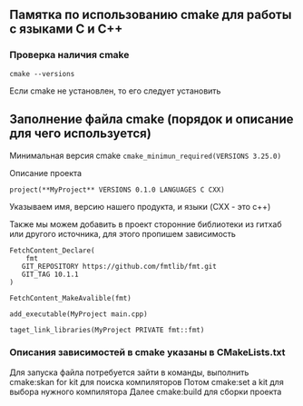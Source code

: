 ## Памятка по использованию cmake для работы с языками C и C++

### Проверка наличия cmake

```cmake --versions```

Если cmake не установлен, то его следует установить

## Заполнение файла cmake (порядок и описание для чего используется)

Минимальная версия cmake
```cmake_minimun_required(VERSIONS 3.25.0)```

Описание проекта

```project(**MyProject** VERSIONS 0.1.0 LANGUAGES C CXX)```

Указываем имя, версию нашего продукта, и языки (CXX - это с++)

Также мы можем добавить в проект сторонние библиотеки из гитхаб или другого источника, для этого пропишем зависимость

```include(FetchContent)
FetchContent_Declare(
    fmt
   GIT_REPOSITORY https://github.com/fmtlib/fmt.git
   GIT_TAG 10.1.1
)

FetchContent_MakeAvalible(fmt)

add_executable(MyProject main.cpp)

taget_link_libraries(MyProject PRIVATE fmt::fmt)
```

### Описания зависимостей в cmake указаны в CMakeLists.txt

Для запуска файла потребуется зайти в команды, выполнить cmake:skan for kit для поиска компиляторов
Потом cmake:set a kit для выбора нужного компилятора
Далее cmake:build для сборки проекта